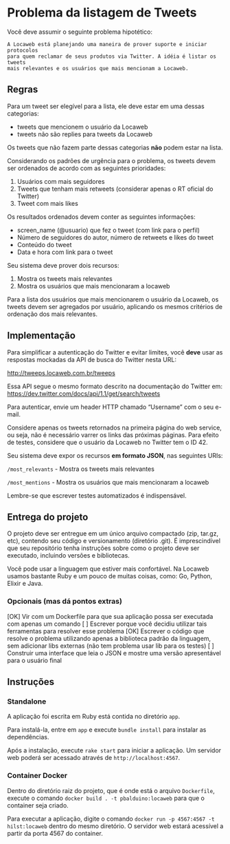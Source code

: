 # Problema da listagem de Tweets

Você deve assumir o seguinte problema hipotético:

```
A Locaweb está planejando uma maneira de prover suporte e iniciar protocolos
para quem reclamar de seus produtos via Twitter. A idéia é listar os tweets
mais relevantes e os usuários que mais mencionam a Locaweb.
```

## Regras

Para um tweet ser elegível para a lista, ele deve estar em uma dessas categorias:

* tweets que mencionem o usuário da Locaweb
* tweets não são replies para tweets da Locaweb

Os tweets que não fazem parte dessas categorias **não** podem estar na lista.

Considerando os padrões de urgência para o problema, os tweets devem
ser ordenados de acordo com as seguintes prioridades:

1. Usuários com mais seguidores
2. Tweets que tenham mais retweets (considerar apenas o RT oficial do Twitter)
3. Tweet com mais likes

Os resultados ordenados devem conter as seguintes informações:

* screen_name (@usuario) que fez o tweet (com link para o perfil)
* Número de seguidores do autor, número de retweets e likes do tweet
* Conteúdo do tweet
* Data e hora com link para o tweet

Seu sistema deve prover dois recursos:

1. Mostra os tweets mais relevantes
2. Mostra os usuários que mais mencionaram a locaweb

Para a lista dos usuários que mais mencionarem o usuário da Locaweb,
os tweets devem ser agregados por usuário, aplicando os mesmos
critérios de ordenação dos mais relevantes.

## Implementação

Para simplificar a autenticação do Twitter e evitar limites, você **deve**
usar as respostas mockadas da API de busca do Twitter nesta URL:

http://tweeps.locaweb.com.br/tweeps

Essa API segue o mesmo formato descrito na documentação do Twitter em:
https://dev.twitter.com/docs/api/1.1/get/search/tweets

Para autenticar, envie um header HTTP chamado “Username” com o seu e-mail.

Considere apenas os tweets retornados na primeira página do web
service, ou seja, não é necessário varrer os links das próximas
páginas. Para efeito de testes, considere que o usuário da Locaweb no
Twitter tem o ID 42.

Seu sistema deve expor os recursos **em formato JSON**, nas seguintes
URIs:

`/most_relevants` - 
    Mostra os tweets mais relevantes
    
`/most_mentions` - 
    Mostra os usuários que mais mencionaram a locaweb

Lembre-se que escrever testes automatizados é indispensável.

## Entrega do projeto

O projeto deve ser entregue em um único arquivo compactado (zip,
tar.gz, etc), contendo seu código e versionamento (diretório .git). É
imprescindível que seu repositório tenha instruções sobre como o
projeto deve ser executado, incluindo versões e bibliotecas.

Você pode usar a linguagem que estiver mais confortável. Na Locaweb
usamos bastante Ruby e um pouco de muitas coisas, como: Go, Python,
Elixir e Java.

### Opcionais (mas dá pontos extras)

[OK] Vir com um Dockerfile para que sua aplicação possa ser executada com apenas um comando
[  ] Escrever porque você decidiu utilizar tais ferramentas para resolver esse problema
[OK] Escrever o código que resolve o problema utilizando apenas a biblioteca padrão da linguagem, 
     sem adicionar libs externas (não tem problema usar lib para os testes)
[  ] Construir uma interface que leia o JSON e mostre uma versão apresentável para o usuário final

## Instruções

### Standalone

A aplicação foi escrita em Ruby está contida no diretório `app`.

Para instalá-la, entre em `app` e execute `bundle install` para instalar as dependências.

Após a instalação, execute `rake start` para iniciar a aplicação. Um servidor web poderá ser acessado através de `http://localhost:4567`.

### Container Docker

Dentro do diretório raiz do projeto, que é onde está o arquivo `Dockerfile`, execute o comando `docker build . -t pbalduino:locaweb` para que o container seja criado.

Para executar a aplicação, digite o comando `docker run -p 4567:4567 -t hilst:locaweb` dentro do mesmo diretório. O servidor web estará acessível a partir da porta 4567 do container.
